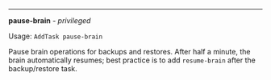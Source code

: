 ___

**pause-brain** - *privileged*

Usage: `AddTask pause-brain`

Pause brain operations for backups and restores. After half a minute, the brain automatically resumes; best practice is to add `resume-brain` after the backup/restore task.